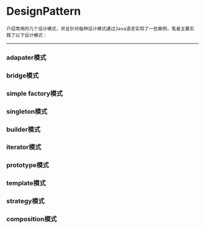 # DesignPattern

    介绍常用的几个设计模式，并且针对每种设计模式通过Java语言实现了一些案例，笔者主要实践了以下设计模式：
---

### adapater模式
### bridge模式
### simple factory模式
### singleton模式
### builder模式
### iterator模式
### prototype模式
### template模式
### strategy模式
### composition模式
